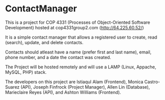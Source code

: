 # ContactManager
This is a project for COP 4331 (Processes of Object-Oriented Software Development) hosted at cop4331group2.com (http://64.225.60.52/)

It is a simple contact manager that allows a registered user to create, read (search), update, and delete contacts.

Contacts should atleast have a name (prefer first and last name), email, phone number, and a date the contact was created.

The Project will be hosted remotely and will use a LAMP (Linux, Appache, MySQL, PHP) stack.

The developers on this project are Istiaqul Alam (Frontend), Monica Castro-Suarez (API), Joseph Finfrock (Project Manager), Allen Lin (Database), Marieclaire Reyes (API), and Ashton Williams (Frontend).
